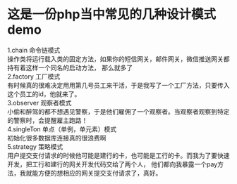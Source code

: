 # 这是一份php当中常见的几种设计模式demo
1.chain 命令链模式<br>
操作类将运行载入类的固定方法，如果你的短信网关，邮件网关，微信推送网关都持有着这样一个同名的启动方法，
那么就多了<br>
2.factory 工厂模式<br>
有时候真的很难决定用用第几号员工来干活，于是我写了一个工厂方法，只要传入这个员工的id，他就来了。<br>
3.observer 观察者模式<br>
小偷和醉驾的都不想遇见警察，于是他们雇佣了一个观察者。当观察者观察到特定的警察时，会提醒雇主跑路！<br>
4.singleTon 单点（单例，单元素）模式<br>
初始化很多数据库连接真的很浪费啊<br>
5.strategy 策略模式<br>
用户提交支付请求的时候他可能是建行的卡，也可能是工行的卡。而我为了要快速开发，把工行和建行的网关开发代码交给了两个人，
他们都向我暴露一个pay方法，我就能方便的想相应的网关提交支付请求了，真好。<br>
